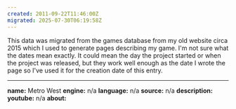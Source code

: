 ```yaml
---
created: 2011-09-22T11:46:00Z
migrated: 2025-07-30T06:19:58Z
---
```


This data was migrated from the games database from my old website circa 2015 which I used to generate pages describing my game. I'm not sure what the dates mean exactly. It could mean the day the project started or when the project was released, but they work well enough as the date I wrote the page so I've used it for the creation date of this entry.

---

**name:** Metro West
**engine:** n/a
**language:** n/a
**source:** n/a
**description:** 
**youtube:** n/a
**about:**


